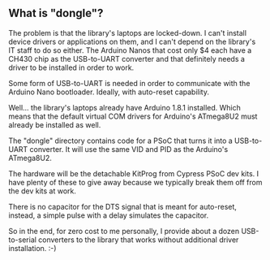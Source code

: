 ## What is "dongle"?

The problem is that the library's laptops are locked-down. I can't install device drivers or applications on them, and I can't depend on the library's IT staff to do so either. The Arduino Nanos that cost only $4 each have a CH430 chip as the USB-to-UART converter and that definitely needs a driver to be installed in order to work.

Some form of USB-to-UART is needed in order to communicate with the Arduino Nano bootloader. Ideally, with auto-reset capability.

Well... the library's laptops already have Arduino 1.8.1 installed. Which means that the default virtual COM drivers for Arduino's ATmega8U2 must already be installed as well.

The "dongle" directory contains code for a PSoC that turns it into a USB-to-UART converter. It will use the same VID and PID as the Arduino's ATmega8U2.

The hardware will be the detachable KitProg from Cypress PSoC dev kits. I have plenty of these to give away because we typically break them off from the dev kits at work.

There is no capacitor for the DTS signal that is meant for auto-reset, instead, a simple pulse with a delay simulates the capacitor.

So in the end, for zero cost to me personally, I provide about a dozen USB-to-serial converters to the library that works without additional driver installation. :-)